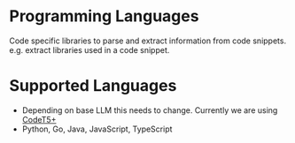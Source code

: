 # Programming Languages

Code specific libraries to parse and extract information from code snippets. e.g. extract libraries used in a code
snippet.

# Supported Languages

- Depending on base LLM this needs to change. Currently we are
  using [CodeT5+](https://github.com/salesforce/CodeT5/tree/main/CodeT5%2B#codet5)
- Python, Go, Java, JavaScript, TypeScript